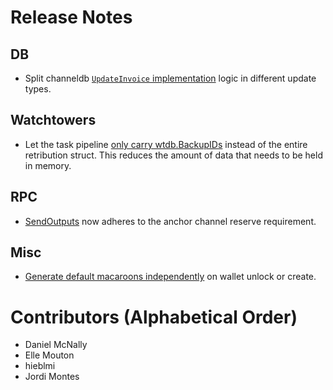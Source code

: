 # Release Notes

## DB

* Split channeldb [`UpdateInvoice`
  implementation](https://github.com/lightningnetwork/lnd/pull/7377) logic in 
  different update types.

## Watchtowers 

* Let the task pipeline [only carry 
  wtdb.BackupIDs](https://github.com/lightningnetwork/lnd/pull/7623) instead of 
  the entire retribution struct. This reduces the amount of data that needs to 
  be held in memory. 

## RPC

* [SendOutputs](https://github.com/lightningnetwork/lnd/pull/7631) now adheres
  to the anchor channel reserve requirement.

## Misc

* [Generate default macaroons
independently](https://github.com/lightningnetwork/lnd/pull/7592) on wallet
unlock or create.

# Contributors (Alphabetical Order)

* Daniel McNally
* Elle Mouton
* hieblmi
* Jordi Montes
